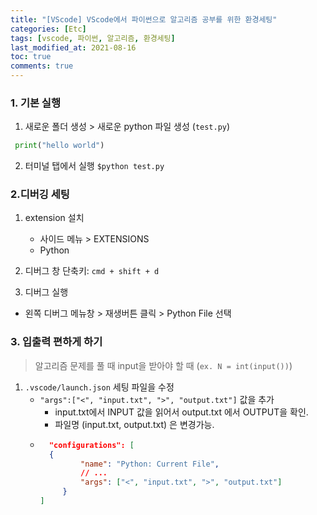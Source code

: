 ```yaml
---
title: "[VScode] VScode에서 파이썬으로 알고리즘 공부를 위한 환경세팅"
categories: [Etc]
tags: [vscode, 파이썬, 알고리즘, 환경세팅]
last_modified_at: 2021-08-16
toc: true
comments: true
---
```


### 1. 기본 실행

1.  새로운 폴더 생성 > 새로운 python 파일 생성 (`test.py`)

```python
 print("hello world")
```

2. 터미널 탭에서 실행
   `$python test.py`

### 2.디버깅 세팅

1. extension 설치

   - 사이드 메뉴 > EXTENSIONS
   - Python

2. 디버그 창 단축키: `cmd + shift + d`

3. 디버그 실행

- 왼쪽 디버그 메뉴창 > 재생버튼 클릭 > Python File 선택

### 3. 입출력 편하게 하기

> 알고리즘 문제를 풀 때 input을 받아야 할 때 (`ex. N = int(input())`)

1. `.vscode/launch.json` 세팅 파일을 수정
   - `"args":["<", "input.txt", ">", "output.txt"]` 값을 추가
     - input.txt에서 INPUT 값을 읽어서 output.txt 에서 OUTPUT을 확인.
     - 파일명 (input.txt, output.txt) 은 변경가능.
   - ```json
       "configurations": [
       {
              "name": "Python: Current File",
              // ...
              "args": ["<", "input.txt", ">", "output.txt"]
          }
     ]
     ```
